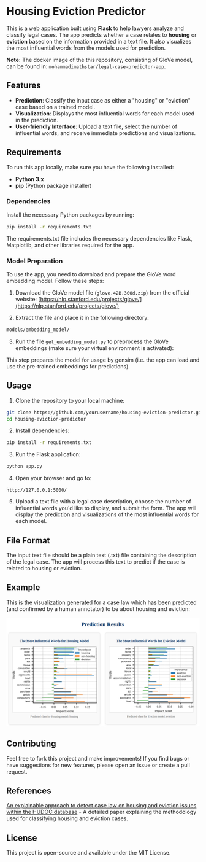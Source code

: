 # Housing Eviction Predictor

This is a web application built using **Flask** to help lawyers analyze and classify legal cases. The app predicts whether a case relates to **housing** or **eviction** based on the information provided in a text file. It also visualizes the most influential words from the models used for prediction.

__Note:__ The docker image of the this repository, consisting of GloVe model, can be found in: 
`mohammadimathstar/legal-case-predictor-app`.

## Features

- **Prediction**: Classify the input case as either a "housing" or "eviction" case based on a trained model.
- **Visualization**: Displays the most influential words for each model used in the prediction.
- **User-friendly Interface**: Upload a text file, select the number of influential words, and receive immediate predictions and visualizations.
  
## Requirements

To run this app locally, make sure you have the following installed:

- **Python 3.x**
- **pip** (Python package installer)

### Dependencies

Install the necessary Python packages by running:

```bash
pip install -r requirements.txt
```


The requirements.txt file includes the necessary dependencies like Flask, Matplotlib, and other libraries required for the app.


### Model Preparation

To use the app, you need to download and prepare the GloVe word embedding model. Follow these steps:

1. Download the GloVe model file (`glove.42B.300d.zip`) from the official website:
   [https://nlp.stanford.edu/projects/glove/](https://nlp.stanford.edu/projects/glove/)

2. Extract the file and place it in the following directory:

```bash
models/embedding_model/
```

3. Run the file `get_embedding_model.py` to preprocess the GloVe embeddings (make sure your virtual environment is activated):

This step prepares the model for usage by gensim (i.e. the app can load and use the pre-trained embeddings for predictions).

## Usage

1. Clone the repository to your local machine:

```bash
git clone https://github.com/yourusername/housing-eviction-predictor.git
cd housing-eviction-predictor
```
2. Install dependencies:

```bash
pip install -r requirements.txt
```

3. Run the Flask application:

```bash
python app.py
```

4. Open your browser and go to:

```arduino
http://127.0.0.1:5000/
```

5. Upload a text file with a legal case description, choose the number of influential words you'd like to display, and submit the form. The app will display the prediction and visualizations of the most influential words for each model.


## File Format

The input text file should be a plain text (.txt) file containing the description of the legal case. The app will process this text to predict if the case is related to housing or eviction.

## Example

This is the visualization generated for a case law which has been predicted (and confirmed by a human annotator) to be about housing and eviction:

![plot](./reports/photo.png)


## Contributing

Feel free to fork this project and make improvements! If you find bugs or have suggestions for new features, please open an issue or create a pull request.
 
## References

[An explainable approach to detect case law on housing and eviction issues within the HUDOC database]([https://example.com](https://arxiv.org/abs/2410.02978)) - A detailed paper explaining the methodology used for classifying housing and eviction cases.


## License

This project is open-source and available under the MIT License.






